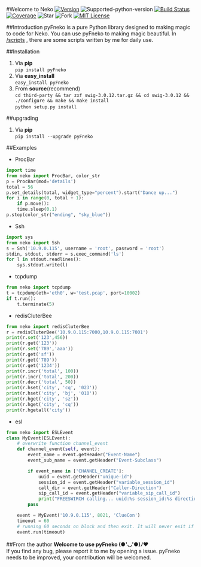 #Welcome to Neko
[![Version][version-badge]][version-link] ![Supported-python-version][python27-badge] [![Build Status][travis-badge]][travis-link]  [![Coverage][coverage-badge]][coverage-link] ![Star][stars] ![Fork][forks] [![MIT License][license-badge]](LICENSE.md)

##Introduction
pyFneko is a pure Python library designed to making magic to code for Neko.
You can use pyFneko to making magic beautiful.
In [/scripts](https://github.com/sudaning/Fneko/tree/master/scripts) , there are some scripts written by me for daily use.

##Installation
1. Via **pip**  
```pip install pyFneko```  
2. Via **easy_install**  
```easy_install pyFneko```  
3. From **source**(recommend)  
```cd third-party && tar zxf swig-3.0.12.tar.gz && cd swig-3.0.12 && ./configure && make && make install```  
```python setup.py install```  

##upgrading
1. Via **pip**  
```pip install --upgrade pyFneko```

##Examples

* ProcBar
```python
import time  
from neko import ProcBar, color_str  
p = ProcBar(mod='details')  
total = 56  
p.set_details(total, widget_type="percent").start("Dance up...")  
for i in range(0, total + 1):  
    if p.move():  
    time.sleep(0.1)  
p.stop(color_str("ending", "sky_blue"))
```

* Ssh
```python
import sys
from neko import Ssh
s = Ssh('10.9.0.115', username = 'root', password = 'root')
stdin, stdout, stderr = s.exec_command('ls') 
for l in stdout.readlines():
    sys.stdout.write(l)
```

* tcpdump
```python
from neko import tcpdump
t = tcpdump(eth='eth0', w='test.pcap', port=10002)
if t.run():
    t.terminate(5)
```

* redisCluterBee
```python
from neko import redisCluterBee
r = redisCluterBee('10.9.0.115:7000,10.9.0.115:7001')
print(r.set('123',456))
print(r.get('123'))
print(r.set('789','aaa'))
print(r.get('sf'))
print(r.get('789'))
print(r.get('1234'))
print(r.incr('total', 100))
print(r.incr('total', 200))
print(r.decr('total', 50))
print(r.hset('city', 'cq', '023'))
print(r.hset('city', 'bj', '010'))
print(r.hget('city', 'sz'))
print(r.hget('city', 'cq'))
print(r.hgetall('city'))
```

* esl
```python
from neko import ESLEvent
class MyEvent(ESLEvent):
    # overwrite function channel_event
    def channel_event(self, event):
        event_name = event.getHeader("Event-Name")
        event_sub_name = event.getHeader("Event-Subclass")

        if event_name in ['CHANNEL_CREATE']:
            uuid = event.getHeader("unique-id")
            session_id = event.getHeader("variable_session_id")
            call_dir = event.getHeader("Caller-Direction")
            sip_call_id = event.getHeader("variable_sip_call_id")
            print("FREESWIRCH calling... uuid:%s session_id:%s direction:%s call-id:%s" % (uuid, session_id, call_dir, sip_call_id))
        pass

	event = MyEvent('10.9.0.115', 8021, 'ClueCon')
    timeout = 60
    # running 60 seconds on block and then exit. It will never exit if timeout is 0, to return "end" in function channel_event can be stopped
	event.run(timeout)
```

##From the author
**Welcome to use pyFneko (●'◡'●)ﾉ♥**  
If you find any bug, please report it to me by opening a issue.
pyFneko needs to be improved, your contribution will be welcomed.


[version-badge]:   https://img.shields.io/pypi/v/pyFneko.svg?label=pypi
[version-link]:    https://pypi.python.org/pypi/pyFneko/
[python27-badge]:  https://img.shields.io/badge/python-2.7-green.svg
[stars]:           https://img.shields.io/github/stars/sudaning/Fneko.svg
[forks]:           https://img.shields.io/github/forks/sudaning/Fneko.svg
[travis-badge]:    https://img.shields.io/travis/sudaning/Fneko.svg
[travis-link]:     https://travis-ci.org/sudaning/Fneko
[coverage-badge]:  https://img.shields.io/coveralls/sudaning/Fneko.svg
[coverage-link]:   https://coveralls.io/github/sudaning/Fneko
[license-badge]:   https://img.shields.io/badge/license-MIT-007EC7.svg

